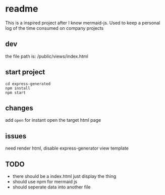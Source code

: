 # readme

This is a inspired project after I know mermaid-js. Used to keep a personal log of the time consumed on company projects


##  dev

the file path is: /public/views/index.html

## start project

```
cd express-generated
npm install 
npm start
```

## changes 

add `open` for instant open the target html page

## issues

need render html, disable express-generator view template 

## TODO


- there should be a index.html just display the thing
- should use npm for mermaid js
- should seperate data into another file
